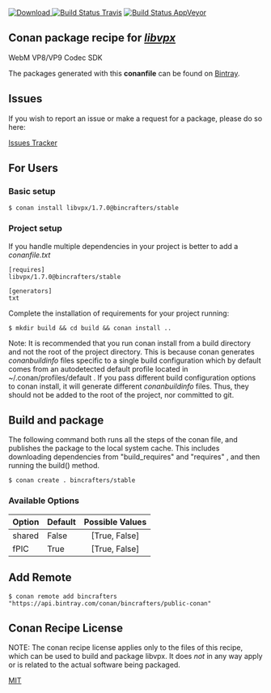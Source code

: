 [![Download](https://api.bintray.com/packages/bincrafters/public-conan/libvpx%3Abincrafters/images/download.svg) ](https://bintray.com/bincrafters/public-conan/libvpx%3Abincrafters/_latestVersion)
[![Build Status Travis](https://travis-ci.com/bincrafters/conan-libvpx.svg?branch=stable%2F1.7.0)](https://travis-ci.com/bincrafters/conan-libvpx)
[![Build Status AppVeyor](https://ci.appveyor.com/api/projects/status/github/bincrafters/conan-libvpx?branch=stable%2F1.7.0&svg=true)](https://ci.appveyor.com/project/bincrafters/conan-libvpx)

## Conan package recipe for [*libvpx*](https://www.webmproject.org/code)

WebM VP8/VP9 Codec SDK

The packages generated with this **conanfile** can be found on [Bintray](https://bintray.com/bincrafters/public-conan/libvpx%3Abincrafters).


## Issues

If you wish to report an issue or make a request for a package, please do so here:

[Issues Tracker](https://github.com/bincrafters/community/issues)


## For Users

### Basic setup

    $ conan install libvpx/1.7.0@bincrafters/stable

### Project setup

If you handle multiple dependencies in your project is better to add a *conanfile.txt*

    [requires]
    libvpx/1.7.0@bincrafters/stable

    [generators]
    txt

Complete the installation of requirements for your project running:

    $ mkdir build && cd build && conan install ..

Note: It is recommended that you run conan install from a build directory and not the root of the project directory.  This is because conan generates *conanbuildinfo* files specific to a single build configuration which by default comes from an autodetected default profile located in ~/.conan/profiles/default .  If you pass different build configuration options to conan install, it will generate different *conanbuildinfo* files.  Thus, they should not be added to the root of the project, nor committed to git.


## Build and package

The following command both runs all the steps of the conan file, and publishes the package to the local system cache.  This includes downloading dependencies from "build_requires" and "requires" , and then running the build() method.

    $ conan create . bincrafters/stable


### Available Options
| Option        | Default | Possible Values  |
| ------------- |:----------------- |:------------:|
| shared      | False |  [True, False] |
| fPIC      | True |  [True, False] |


## Add Remote

    $ conan remote add bincrafters "https://api.bintray.com/conan/bincrafters/public-conan"


## Conan Recipe License

NOTE: The conan recipe license applies only to the files of this recipe, which can be used to build and package libvpx.
It does *not* in any way apply or is related to the actual software being packaged.

[MIT](https://github.com/bincrafters/conan-libvpx/blob/stable/1.7.0/LICENSE.md)
